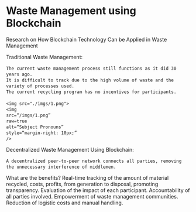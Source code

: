 # Waste Management using Blockchain
Research on How Blockchain Technology Can be Applied in Waste Management

Traditional Waste Management:

    The current waste management process still functions as it did 30 years ago.
    It is difficult to track due to the high volume of waste and the variety of processes used.
    The current recycling program has no incentives for participants.
    
    <img src="./imgs/1.png">
    <img
    src=“/imgs/1.png”
    raw=true
    alt=“Subject Pronouns”
    style=“margin-right: 10px;”
    />

Decentralized Waste Management Using Blockchain:

    A decentralized peer-to-peer network connects all parties, removing the unnecessary interference of middlemen.
    
    
What are the benefits?
    Real-time tracking of the amount of material recycled, costs, profits, from generation to disposal, promoting transparency.
    Evaluation of the impact of each participant.
    Accountability of all parties involved.
    Empowerment of waste management communities.
    Reduction of logistic costs and manual handling.
    
    
